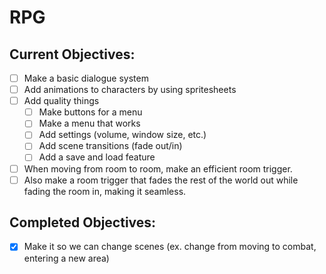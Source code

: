 # RPG

## Current Objectives:
- [ ] Make a basic dialogue system
- [ ] Add animations to characters by using spritesheets
- [ ] Add quality things
  - [ ] Make buttons for a menu
  - [ ] Make a menu that works
  - [ ] Add settings (volume, window size, etc.)
  - [ ] Add scene transitions (fade out/in)
  - [ ] Add a save and load feature
- [ ] When moving from room to room, make an efficient room trigger.
- [ ] Also make a room trigger that fades the rest of the world out while fading the room in, making it seamless. 

## Completed Objectives:
- [x] Make it so we can change scenes (ex. change from moving to combat, entering a new area)
